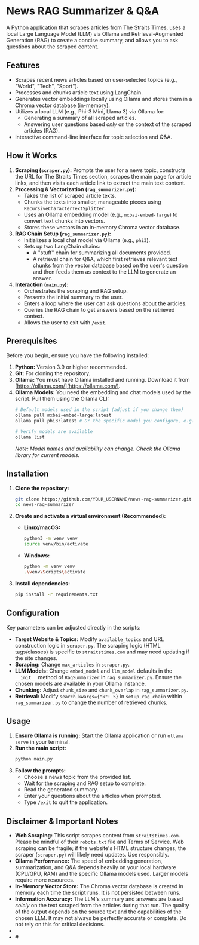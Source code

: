 # News RAG Summarizer & Q&A

A Python application that scrapes articles from  The Straits Times, uses a local Large Language Model (LLM) via Ollama and Retrieval-Augmented Generation (RAG) to create a concise summary, and allows you to ask questions about the scraped content.

## Features

*   Scrapes recent news articles based on user-selected topics (e.g., "World", "Tech", "Sport").
*   Processes and chunks article text using LangChain.
*   Generates vector embeddings locally using Ollama and stores them in a Chroma vector database (in-memory).
*   Utilizes a local LLM (e.g., Phi-3 Mini, Llama 3) via Ollama for:
    *   Generating a summary of all scraped articles.
    *   Answering user questions based *only* on the context of the scraped articles (RAG).
*   Interactive command-line interface for topic selection and Q&A.

## How it Works

1.  **Scraping (`scraper.py`):** Prompts the user for a news topic, constructs the URL for The Straits Times section, scrapes the main page for article links, and then visits each article link to extract the main text content.
2.  **Processing & Vectorization (`rag_summarizer.py`):**
    *   Takes the list of scraped article texts.
    *   Chunks the texts into smaller, manageable pieces using `RecursiveCharacterTextSplitter`.
    *   Uses an Ollama embedding model (e.g., `mxbai-embed-large`) to convert text chunks into vectors.
    *   Stores these vectors in an in-memory Chroma vector database.
3.  **RAG Chain Setup (`rag_summarizer.py`):**
    *   Initializes a local chat model via Ollama (e.g., `phi3`).
    *   Sets up two LangChain chains:
        *   A "stuff" chain for summarizing all documents provided.
        *   A retrieval chain for Q&A, which first retrieves relevant text chunks from the vector database based on the user's question and then feeds them as context to the LLM to generate an answer.
4.  **Interaction (`main.py`):**
    *   Orchestrates the scraping and RAG setup.
    *   Presents the initial summary to the user.
    *   Enters a loop where the user can ask questions about the articles.
    *   Queries the RAG chain to get answers based on the retrieved context.
    *   Allows the user to exit with `/exit`.

## Prerequisites

Before you begin, ensure you have the following installed:

1.  **Python:** Version 3.9 or higher recommended.
2.  **Git:** For cloning the repository.
3.  **Ollama:** You **must** have Ollama installed and running. Download it from [https://ollama.com/](https://ollama.com/).
4.  **Ollama Models:** You need the embedding and chat models used by the script. Pull them using the Ollama CLI:
    ```bash
    # Default models used in the script (adjust if you change them)
    ollama pull mxbai-embed-large:latest
    ollama pull phi3:latest # Or the specific model you configure, e.g., phi3:3.8b-mini-instruct-4k-q4_K_M

    # Verify models are available
    ollama list
    ```
    *Note: Model names and availability can change. Check the Ollama library for current models.*

## Installation

1.  **Clone the repository:**
    ```bash
    git clone https://github.com/YOUR_USERNAME/news-rag-summarizer.git
    cd news-rag-summarizer
    ```

2.  **Create and activate a virtual environment (Recommended):**
    *   **Linux/macOS:**
        ```bash
        python3 -m venv venv
        source venv/bin/activate
        ```
    *   **Windows:**
        ```bash
        python -m venv venv
        .\venv\Scripts\activate
        ```

3.  **Install dependencies:**
    ```bash
    pip install -r requirements.txt
    ```

## Configuration

Key parameters can be adjusted directly in the scripts:

*   **Target Website & Topics:** Modify `available_topics` and URL construction logic in `scraper.py`. The scraping logic (HTML tags/classes) is specific to `straitstimes.com` and may need updating if the site changes.
*   **Scraping:** Change `max_articles` in `scraper.py`.
*   **LLM Models:** Change `embed_model` and `llm_model` defaults in the `__init__` method of `RagSummarizer` in `rag_summarizer.py`. Ensure the chosen models are available in your Ollama instance.
*   **Chunking:** Adjust `chunk_size` and `chunk_overlap` in `rag_summarizer.py`.
*   **Retrieval:** Modify `search_kwargs={"k": 5}` in `setup_rag_chain` within `rag_summarizer.py` to change the number of retrieved chunks.

## Usage

1.  **Ensure Ollama is running:** Start the Ollama application or run `ollama serve` in your terminal.
2.  **Run the main script:**
    ```bash
    python main.py
    ```
3.  **Follow the prompts:**
    *   Choose a news topic from the provided list.
    *   Wait for the scraping and RAG setup to complete.
    *   Read the generated summary.
    *   Enter your questions about the articles when prompted.
    *   Type `/exit` to quit the application.

## Disclaimer & Important Notes

*   **Web Scraping:** This script scrapes content from `straitstimes.com`. Please be mindful of their `robots.txt` file and Terms of Service. Web scraping can be fragile; if the website's HTML structure changes, the scraper (`scraper.py`) will likely need updates. Use responsibly.
*   **Ollama Performance:** The speed of embedding generation, summarization, and Q&A depends heavily on your local hardware (CPU/GPU, RAM) and the specific Ollama models used. Larger models require more resources.
*   **In-Memory Vector Store:** The Chroma vector database is created in memory each time the script runs. It is not persisted between runs.
*   **Information Accuracy:** The LLM's summary and answers are based *solely* on the text scraped from the articles during that run. The quality of the output depends on the source text and the capabilities of the chosen LLM. It may not always be perfectly accurate or complete. Do not rely on this for critical decisions.
*
*   #  
 
 
